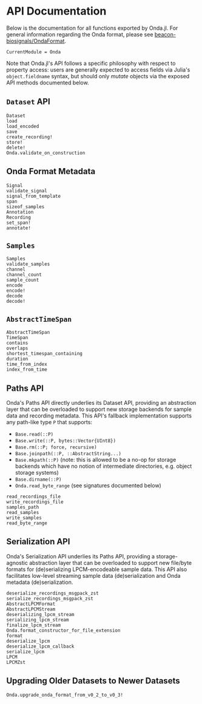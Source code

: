 # API Documentation

Below is the documentation for all functions exported by Onda.jl. For general information regarding the Onda format, please see [beacon-biosignals/OndaFormat](https://github.com/beacon-biosignals/OndaFormat).

```@meta
CurrentModule = Onda
```

Note that Onda.jl's API follows a specific philosophy with respect to property access: users are generally expected to access fields via Julia's `object.fieldname` syntax, but should only *mutate* objects via the exposed API methods documented below.

## `Dataset` API

```@docs
Dataset
load
load_encoded
save
create_recording!
store!
delete!
Onda.validate_on_construction
```

## Onda Format Metadata

```@docs
Signal
validate_signal
signal_from_template
span
sizeof_samples
Annotation
Recording
set_span!
annotate!
```

## `Samples`

```@docs
Samples
validate_samples
channel
channel_count
sample_count
encode
encode!
decode
decode!
```

## `AbstractTimeSpan`

```@docs
AbstractTimeSpan
TimeSpan
contains
overlaps
shortest_timespan_containing
duration
time_from_index
index_from_time
```

## Paths API

Onda's Paths API directly underlies its Dataset API, providing an abstraction
layer that can be overloaded to support new storage backends for sample data and
recording metadata. This API's fallback implementation supports any path-like
type `P` that supports:

- `Base.read(::P)`
- `Base.write(::P, bytes::Vector{UInt8})`
- `Base.rm(::P; force, recursive)`
- `Base.joinpath(::P, ::AbstractString...)`
- `Base.mkpath(::P)` (note: this is allowed to be a no-op for storage backends which have no notion of intermediate directories, e.g. object storage systems)
- `Base.dirname(::P)`
- `Onda.read_byte_range` (see signatures documented below)

```@docs
read_recordings_file
write_recordings_file
samples_path
read_samples
write_samples
read_byte_range
```

## Serialization API

Onda's Serialization API underlies its Paths API, providing a storage-agnostic
abstraction layer that can be overloaded to support new file/byte formats for
(de)serializing LPCM-encodeable sample data. This API also facilitates low-level
streaming sample data (de)serialization and Onda metadata (de)serialization.

```@docs
deserialize_recordings_msgpack_zst
serialize_recordings_msgpack_zst
AbstractLPCMFormat
AbstractLPCMStream
deserializing_lpcm_stream
serializing_lpcm_stream
finalize_lpcm_stream
Onda.format_constructor_for_file_extension
format
deserialize_lpcm
deserialize_lpcm_callback
serialize_lpcm
LPCM
LPCMZst
```

## Upgrading Older Datasets to Newer Datasets

```@docs
Onda.upgrade_onda_format_from_v0_2_to_v0_3!
```
